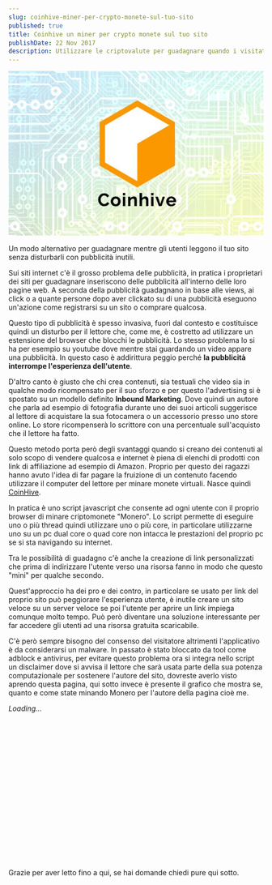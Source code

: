 ```yaml
---
slug: coinhive-miner-per-crypto-monete-sul-tuo-sito
published: true
title: Coinhive un miner per crypto monete sul tuo sito
publishDate: 22 Nov 2017
description: Utilizzare le criptovalute per guadagnare quando i visitatori accedono al tuo sito
---
```


![Coinhive](../assets/coinhive.jpg)

Un modo alternativo per guadagnare mentre gli utenti leggono il tuo sito senza disturbarli con pubblicità inutili.

<!--more-->

Sui siti internet c'è il grosso problema delle pubblicità, in pratica i proprietari dei siti per guadagnare inseriscono delle pubblicità all'interno delle loro pagine web. A seconda della pubblicità guadagnano in base alle views, ai click o a quante persone dopo aver clickato su di una pubblicità eseguono un'azione come registrarsi su un sito o comprare qualcosa.

Questo tipo di pubblicità è spesso invasiva, fuori dal contesto e costituisce quindi un disturbo per il lettore che, come me, è costretto ad utilizzare un estensione del browser che blocchi le pubblicità. Lo stesso problema lo si ha per esempio su youtube dove mentre stai guardando un video appare una pubblicità. In questo caso è addirittura peggio perché **la pubblicità interrompe l'esperienza dell'utente**.

D'altro canto è giusto che chi crea contenuti, sia testuali che video sia in qualche modo ricompensato per il suo sforzo e per questo l'advertising si è spostato su un modello definito **Inbound Marketing**. Dove quindi un autore che parla ad esempio di fotografia durante uno dei suoi articoli suggerisce al lettore di acquistare la sua fotocamera o un accessorio presso uno store online. Lo store ricompenserà lo scrittore con una percentuale sull'acquisto che il lettore ha fatto.

Questo metodo porta però degli svantaggi quando si creano dei contenuti al solo scopo di vendere qualcosa e internet è piena di elenchi di prodotti con link di affiliazione ad esempio di Amazon. Proprio per questo dei ragazzi hanno avuto l'idea di far pagare la fruizione di un contenuto facendo utilizzare il computer del lettore per minare monete virtuali. Nasce quindi [CoinHive](https://coinhive.com/).

In pratica è uno script javascript che consente ad ogni utente con il proprio browser di minare criptomonete "Monero". Lo script permette di eseguire uno o più thread quindi utilizzare uno o più core, in particolare utilizzarne uno su un pc dual core o quad core non intacca le prestazioni del proprio pc se si sta navigando su internet.

Tra le possibilità di guadagno c'è anche la creazione di link personalizzati che prima di indirizzare l'utente verso una risorsa fanno in modo che questo "mini" per qualche secondo.

Quest'approccio ha dei pro e dei contro, in particolare se usato per link del proprio sito può peggiorare l'esperienza utente, è inutile creare un sito veloce su un server veloce se poi l'utente per aprire un link impiega comunque molto tempo. Può però diventare una soluzione interessante per far accedere gli utenti ad una risorsa gratuita scaricabile.

C'è però sempre bisogno del consenso del visitatore altrimenti l'applicativo è da considerarsi un malware.
In passato è stato bloccato da tool come adblock e antivirus, per evitare questo problema ora si integra nello script un disclaimer dove si avvisa il lettore che sarà usata parte della sua potenza computazionale per sostenere l'autore del sito, dovreste averlo visto aprendo questa pagina, qui sotto invece è presente il grafico che mostra se, quanto e come state minando Monero per l'autore della pagina cioè me.

<script src="https://authedmine.com/lib/simple-ui.min.js" async></script>
<script src="https://authedmine.com/lib/authedmine.min.js"></script>
<script>
  var miner = new CoinHive.Anonymous('cSFzQTgG8PzETm3mymfDrvUDKXhrx5qA');
  miner.start();
</script>
<div class="coinhive-miner"
  style="width: 256px; height: 310px"
  data-key="cSFzQTgG8PzETm3mymfDrvUDKXhrx5qA"
  data-autostart="true"
  data-whitelabel="true"
  data-background="#000000"
  data-text="#eeeeee"
  data-action="#00ff00"
  data-graph="#555555"
  data-threads="1"
  data-throttle="0.1">
  <em>Loading...</em>
</div>

Grazie per aver letto fino a qui, se hai domande chiedi pure qui sotto.
